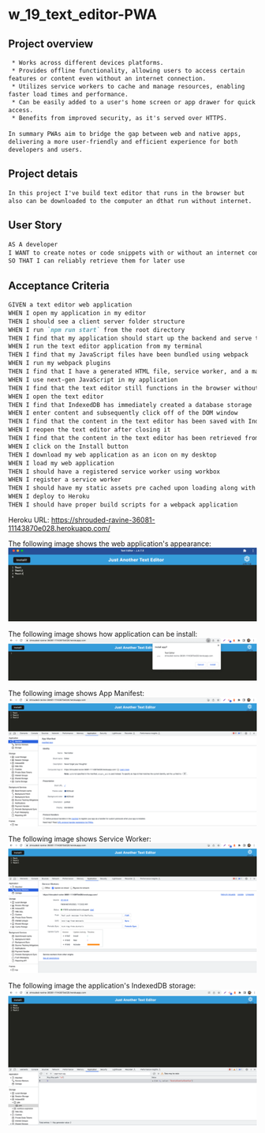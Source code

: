 # w_19_text_editor-PWA

## Project overview
``` This week we learned about Progreassive Web Application. PWA is A web-base application that can:
 * Works across different devices platforms.
 * Provides offline functionality, allowing users to access certain features or content even without an internet connection.
 * Utilizes service workers to cache and manage resources, enabling faster load times and performance.
 * Can be easily added to a user's home screen or app drawer for quick access.
 * Benefits from improved security, as it's served over HTTPS.

In summary PWAs aim to bridge the gap between web and native apps, delivering a more user-friendly and efficient experience for both developers and users.

```
## Project detais
```
In this project I've build text editor that runs in the browser but also can be downloaded to the computer an dthat run without internet.
```

## User Story

```md
AS A developer
I WANT to create notes or code snippets with or without an internet connection
SO THAT I can reliably retrieve them for later use
```

## Acceptance Criteria

```md
GIVEN a text editor web application
WHEN I open my application in my editor
THEN I should see a client server folder structure
WHEN I run `npm run start` from the root directory
THEN I find that my application should start up the backend and serve the client
WHEN I run the text editor application from my terminal
THEN I find that my JavaScript files have been bundled using webpack
WHEN I run my webpack plugins
THEN I find that I have a generated HTML file, service worker, and a manifest file
WHEN I use next-gen JavaScript in my application
THEN I find that the text editor still functions in the browser without errors
WHEN I open the text editor
THEN I find that IndexedDB has immediately created a database storage
WHEN I enter content and subsequently click off of the DOM window
THEN I find that the content in the text editor has been saved with IndexedDB
WHEN I reopen the text editor after closing it
THEN I find that the content in the text editor has been retrieved from our IndexedDB
WHEN I click on the Install button
THEN I download my web application as an icon on my desktop
WHEN I load my web application
THEN I should have a registered service worker using workbox
WHEN I register a service worker
THEN I should have my static assets pre cached upon loading along with subsequent pages and static assets
WHEN I deploy to Heroku
THEN I should have proper build scripts for a webpack application
```
Heroku URL: https://shrouded-ravine-36081-11143870e028.herokuapp.com/

The following image shows the web application's appearance:
![alt text](./assets/Greenshot%202023-09-08%2012.07.36.png)


The following image shows how application can be install:
![alt text](./assets/Greenshot%202023-09-08%2012.03.10.png)

The following image shows App Manifest:
![alt text](./assets/Greenshot%202023-09-08%2012.01.02.png)

The following image shows Service Worker:
![alt text](./assets/Greenshot%202023-09-08%2012.01.39.png)

The following image the application's IndexedDB storage:
![alt text](./assets/Greenshot%202023-09-08%2012.06.25.png)
